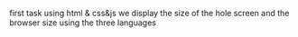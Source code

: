 first task using html & css&js 
we display the size of the hole screen and the browser size using the three languages 